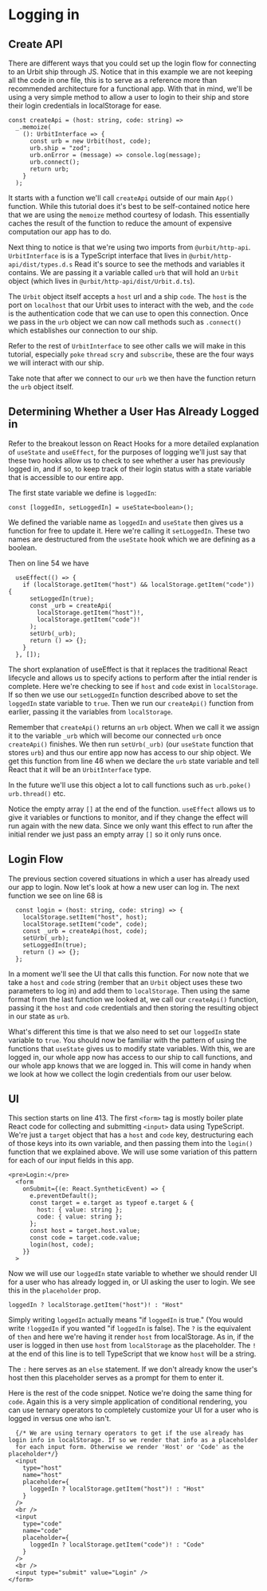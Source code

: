 # Logging in

## Create API

There are different ways that you could set up the login flow for connecting to an Urbit ship through JS. Notice that in this example we are not keeping all the code in one file, this is to serve as a reference more than recommended architecture for a functional app. With that in mind, we'll be using a very simple method to allow a user to login to their ship and store their login credentials in localStorage for ease.

```
const createApi = (host: string, code: string) =>
  _.memoize(
    (): UrbitInterface => {
      const urb = new Urbit(host, code);
      urb.ship = "zod";
      urb.onError = (message) => console.log(message);
      urb.connect();
      return urb;
    }
  );
```

It starts with a function we'll call `createApi` outside of our main `App()` function. While this tutorial does it's best to be self-contained notice here that we are using the `memoize` method courtesy of lodash. This essentially caches the result of the function to reduce the amount of expensive computation our app has to do.

Next thing to notice is that we're using two imports from `@urbit/http-api`. `UrbitInterface` is is a TypeScript interface that lives in `@urbit/http-api/dist/types.d.s` Read it's source to see the methods and variables it contains. We are passing it a variable called `urb` that will hold an `Urbit` object (which lives in `@urbit/http-api/dist/Urbit.d.ts`).

The `Urbit` object itself accepts a `host` url and a ship `code`. The `host` is the port on `localhost` that our Urbit uses to interact with the web, and the `code` is the authentication code that we can use to open this connection. Once we pass in the `urb` object we can now call methods such as `.connect()` which establishes our connection to our ship.

Refer to the rest of `UrbitInterface` to see other calls we will make in this tutorial, especially `poke` `thread` `scry` and `subscribe`, these are the four ways we will interact with our ship.

Take note that after we connect to our `urb` we then have the function return the `urb` object itself.

## Determining Whether a User Has Already Logged in

Refer to the breakout lesson on React Hooks for a more detailed explanation of `useState` and `useEffect`, for the purposes of logging we'll just say that these two hooks allow us to check to see whether a user has previously logged in, and if so, to keep track of their login status with a state variable that is accessible to our entire app.

The first state variable we define is `loggedIn`:

`const [loggedIn, setLoggedIn] = useState<boolean>();`

We defined the variable name as `loggedIn` and `useState` then gives us a function for free to update it. Here we're calling it `setLoggedIn`. These two names are destructured from the `useState` hook which we are defining as a boolean.

Then on line 54 we have

```
  useEffect(() => {
    if (localStorage.getItem("host") && localStorage.getItem("code")) {
      setLoggedIn(true);
      const _urb = createApi(
        localStorage.getItem("host")!,
        localStorage.getItem("code")!
      );
      setUrb(_urb);
      return () => {};
    }
  }, []);
```

The short explanation of useEffect is that it replaces the traditional React lifecycle and allows us to specify actions to perform after the intial render is complete. Here we're checking to see if `host` and `code` exist in `localStorage`. If so then we use our `setLoggedIn` function described above to set the `loggedIn` state variable to `true`. Then we run our `createApi()` function from earlier, passing it the variables from `localStorage`.

Remember that `createApi()` returns an `urb` object. When we call it we assign it to the variable `_urb` which will become our connected `urb` once `createApi()` finishes. We then run `setUrb(_urb)` (our `useState` function that stores `urb`) and thus our entire app now has access to our ship object. We get this function from line 46 when we declare the `urb` state variable and tell React that it will be an `UrbitInterface` type.

In the future we'll use this object a lot to call functions such as `urb.poke()` `urb.thread()` etc.

Notice the empty array `[]` at the end of the function. `useEffect` allows us to give it variables or functions to monitor, and if they change the effect will run again with the new data. Since we only want this effect to run after the initial render we just pass an empty array `[]` so it only runs once.

## Login Flow

The previous section covered situations in which a user has already used our app to login. Now let's look at how a new user can log in. The next function we see on line 68 is

```
  const login = (host: string, code: string) => {
    localStorage.setItem("host", host);
    localStorage.setItem("code", code);
    const _urb = createApi(host, code);
    setUrb(_urb);
    setLoggedIn(true);
    return () => {};
  };
```

In a moment we'll see the UI that calls this function. For now note that we take a `host` and `code` string (rember that an `Urbit` object uses these two parameters to log in) and add them to `localStorage`. Then using the same format from the last function we looked at, we call our `createApi()` function, passing it the `host` and `code` credentials and then storing the resulting object in our state as `urb`.

What's different this time is that we also need to set our `loggedIn` state variable to `true`. You should now be familiar with the pattern of using the functions that `useState` gives us to modify state variables. With this, we are logged in, our whole app now has access to our ship to call functions, and our whole app knows that we are logged in. This will come in handy when we look at how we collect the login credentials from our user below.

## UI

This section starts on line 413. The first `<form>` tag is mostly boiler plate React code for collecting and submitting `<input>` data using TypeScript. We're just a `target` object that has a `host` and `code` key, destructuring each of those keys into its own variable, and then passing them into the `login()` function that we explained above. We will use some variation of this pattern for each of our input fields in this app.

```
<pre>Login:</pre>
  <form
    onSubmit={(e: React.SyntheticEvent) => {
      e.preventDefault();
      const target = e.target as typeof e.target & {
        host: { value: string };
        code: { value: string };
      };
      const host = target.host.value;
      const code = target.code.value;
      login(host, code);
    }}
  >
```

Now we will use our `loggedIn` state variable to whether we should render UI for a user who has already logged in, or UI asking the user to login. We see this in the `placeholder` prop.

```
loggedIn ? localStorage.getItem("host")! : "Host"
```

Simply writing `loggedIn` actually means "if `loggedIn` is true." (You would write `!loggedIn` if you wanted "if `loggedIn` is false). The `?` is the equivalent of `then` and here we're having it render `host` from localStorage. As in, if the user is logged in then use `host` from `localStorage` as the placeholder. The `!` at the end of this line is to tell TypeScript that we know `host` will be a string.

The `:` here serves as an `else` statement. If we don't already know the user's host then this placeholder serves as a prompt for them to enter it.

Here is the rest of the code snippet. Notice we're doing the same thing for `code`. Again this is a very simple application of conditional rendering, you can use ternary operators to completely customize your UI for a user who is logged in versus one who isn't.

```
  {/* We are using ternary operators to get if the use already has login info in localStorage. If so we render that info as a placeholder
  for each input form. Otherwise we render 'Host' or 'Code' as the placeholder*/}
  <input
    type="host"
    name="host"
    placeholder={
      loggedIn ? localStorage.getItem("host")! : "Host"
    }
  />
  <br />
  <input
    type="code"
    name="code"
    placeholder={
      loggedIn ? localStorage.getItem("code")! : "Code"
    }
  />
  <br />
  <input type="submit" value="Login" />
</form>
```
